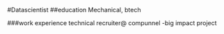 #Datascientist
##education
Mechanical, btech

###work experience
technical recruiter@ compunnel
-big impact project
